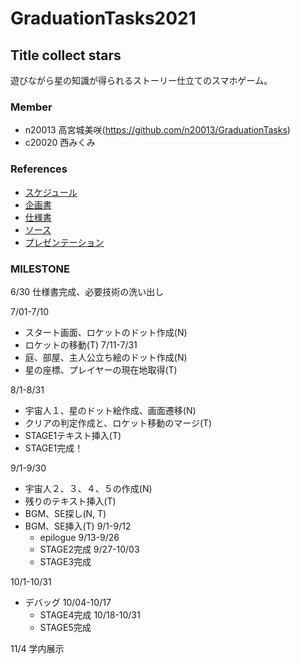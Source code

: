 # GraduationTasks2021

## Title collect stars

遊びながら星の知識が得られるストーリー仕立てのスマホゲーム。

### Member

 - n20013 高宮城美咲(https://github.com/n20013/GraduationTasks)
 - c20020 西みくみ

### References

 - [スケジュール](https://trello.com/b/fROV4uqI/%E6%98%9F%E7%A9%BA%E8%A6%B3%E6%B8%AC%E3%82%A2%E3%83%97%E3%83%AA%E9%96%8B%E7%99%BA%E9%83%A8)
 - [企画書]()
 - [仕様書](https://docs.google.com/spreadsheets/d/1dfRqiay7tzD_MrkfCeWF9kvlHwP0kH4PREqZigumep0/edit#gid=0)
 - [ソース]()
 - [プレゼンテーション](https://docs.google.com/presentation/d/10JXTcoTx6jO94Im2F9egHoDuBH3CWEm60PI8h_YQrUI/edit#slide=id.gda14a19c68_0_0)

### MILESTONE
6/30  仕様書完成、必要技術の洗い出し

7/01-7/10
  - スタート画面、ロケットのドット作成(N)
  - ロケットの移動(T)
7/11-7/31
  - 庭、部屋、主人公立ち絵のドット作成(N)
  - 星の座標、プレイヤーの現在地取得(T)

8/1-8/31
  - 宇宙人１、星のドット絵作成、画面遷移(N)
  - クリアの判定作成と、ロケット移動のマージ(T)
  - STAGE1テキスト挿入(T)
  - STAGE1完成！

9/1-9/30
  - 宇宙人２、３、４、５の作成(N)
  - 残りのテキスト挿入(T)
  - BGM、SE探し(N, T)
  - BGM、SE挿入(T)
  9/1-9/12
    - epilogue
  9/13-9/26
    - STAGE2完成
  9/27-10/03
    - STAGE3完成

10/1-10/31
  - デバッグ
  10/04-10/17
    - STAGE4完成
  10/18-10/31
    - STAGE5完成

11/4 学内展示

